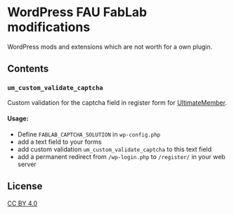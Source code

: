 # WordPress FAU FabLab modifications

WordPress mods and extensions which are not worth for a own plugin.

## Contents

### `um_custom_validate_captcha`

Custom validation for the captcha field in register form for
[UltimateMember](https://github.com/ultimatemember/ultimatemember/).

#### Usage:

- Define `FABLAB_CAPTCHA_SOLUTION` in `wp-config.php`
- add a text field to your forms
- add custom validation `um_custom_validate_captcha` to this text field
- add a permanent redirect from `/wp-login.php` to `/register/` in your web server

## License

[CC BY 4.0](https://creativecommons.org/licenses/by/4.0/)
